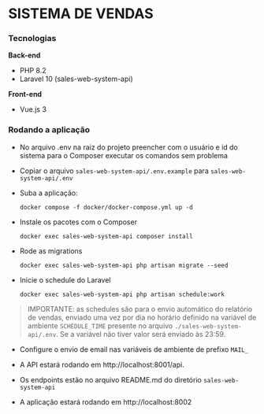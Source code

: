 # SISTEMA DE VENDAS

### Tecnologias
**Back-end**
- PHP 8.2
- Laravel 10
(sales-web-system-api)

**Front-end**
- Vue.js 3

### Rodando a aplicação

- No arquivo .env na raiz do projeto preencher com o usuário e id do sistema para o Composer executar os comandos sem problema

- Copiar o arquivo `sales-web-system-api/.env.example` para `sales-web-system-api/.env`

- Suba a aplicação:

    `docker compose -f docker/docker-compose.yml up -d`

- Instale os pacotes com o Composer

    `docker exec sales-web-system-api composer install`

- Rode as migrations

    `docker exec sales-web-system-api php artisan migrate --seed`

- Inicie o schedule do Laravel

    `docker exec sales-web-system-api php artisan schedule:work`

> IMPORTANTE: as schedules são para o envio automático do relatório de vendas, enviado uma vez por dia no horário definido na variável de ambiente `SCHEDULE_TIME` presente no arquivo `./sales-web-system-api/.env`. Se a variável não tiver valor será enviado às 23:59.

- Configure o envio de email nas variáveis de ambiente de prefixo `MAIL_`

- A API estará rodando em http://localhost:8001/api.
- Os endpoints estão no arquivo README.md do diretório `sales-web-system-api`

- A aplicação estará rodando em http://localhost:8002